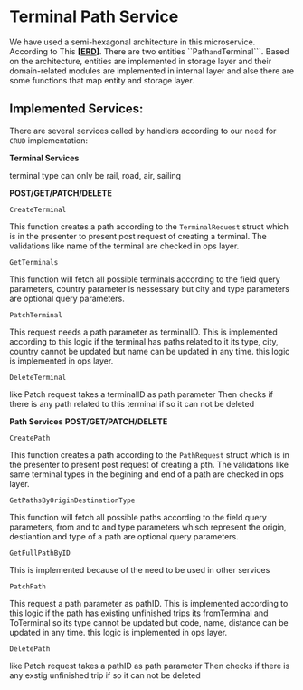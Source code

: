 


# Terminal Path Service

We have used a semi-hexagonal architecture in this microservice. According to This **[[ERD](https://github.com/HeisenGo/heisen-baba/blob/feature/terminal-path/terminal_path/docs/ERD_terminal_path.png.png)]**. There are two entities ``Path``` and ```Terminal```.
Based on the architecture, entities are implemented in storage layer and their domain-related modules are implemented in internal layer and alse there are some functions that map entity and storage layer.

## Implemented Services:
There are several services called by handlers according to our need for ```CRUD``` implementation:

**Terminal Services**

terminal type can only be rail, road, air, sailing

**POST/GET/PATCH/DELETE**
```
CreateTerminal
```
This function creates a path according to the ```TerminalRequest``` struct which is in the presenter to present post request of creating a terminal. 
The validations like name of the terminal are checked in ops layer.
```
GetTerminals
```
This function will fetch all possible terminals according to the field query parameters, country parameter is nessessary but city and type parameters are optional query parameters.
```
PatchTerminal
```
This request needs a path parameter as terminalID. This is implemented according to this logic if  the terminal has paths related to it its type, city, country cannot be updated but name can be updated in any time. this logic is implemented in ops layer.

```
DeleteTerminal
```
like Patch request takes a terminalID as path parameter Then checks if there is any path related to this terminal if so it can not be deleted




**Path Services**
**POST/GET/PATCH/DELETE**
```
CreatePath
```
This function creates a path according to the ```PathRequest``` struct which is in the presenter to present post request of creating a pth. 
The validations like same terminal types in the begining and end of a path are checked in ops layer.
```
GetPathsByOriginDestinationType
```
This function will fetch all possible paths according to the field query parameters, from and to and type parameters whisch represent the origin, destiantion and type of a path are optional query parameters.
```
GetFullPathByID
```
This is implemented because of the need to be used in other services
```
PatchPath
```
This request a path parameter as pathID. This is implemented according to this logic if  the path has existing unfinished trips its fromTerminal and ToTerminal so its type cannot be updated but code, name, distance can be updated in any time. this logic is implemented in ops layer.
```
DeletePath
```
like Patch request takes a pathID as path parameter Then checks if there is any exstig unfinished trip if so it can not be deleted





